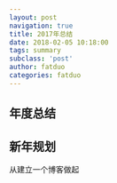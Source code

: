 ```yaml
---
layout: post
navigation: true
title: 2017年总结
date: 2018-02-05 10:18:00
tags: summary
subclass: 'post'
author: fatduo
categories: fatduo
---
```


## 年度总结

## 新年规划

从建立一个博客做起